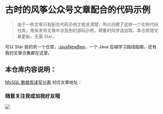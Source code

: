 # 古时的风筝公众号文章配合的代码示例

> 由于一些文章只有配合代码示例才能说清楚，所以创建了这样一个实例代码仓库，用来发布文章中涉及到的源码示例，需要的同学请自取。本仓库随文章更新，无需 Star。

可以 Star 我的另一个仓库，[JavaNewBee](https://github.com/huzhicheng/JavaNewBee)，一个 Java 后端学习路线指南，还有我的文章合集都在这里。

## 本仓库内容说明：

[MySQL 数据库读写分离](#sharding-jdbc-write-read-split)
对应文章地址：



### 随意关注我或加我好友哦
![](https://camo.githubusercontent.com/66deba38c0755e91df34abe83b1e3cdcb466d6f7/68747470733a2f2f747661312e73696e61696d672e636e2f6c617267652f30303753385a496c6c7931676664366778353468616a3331347a306e706166702e6a7067)
